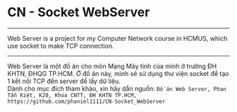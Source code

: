 # CN - Socket WebServer

---

Web Server is a project for my Computer Network course in HCMUS, which use socket to make TCP connection.

---

Web Server là một đồ án cho môn Mạng Máy tính của mình ở trường ĐH KHTN, ĐHQG TP.HCM. Ở đồ án này, mình sẽ sử dụng thư viện socket để tạo 1 kết nối TCP đến server để lấy dữ liệu.  
Dành cho mục đích tham khảo, xin hãy dẫn nguồn: ```Đồ án Web Server, Phan Tấn Kiệt, K20, Khoa CNTT, ĐH KHTN TP.HCM, https://github.com/phaniel1111/CN-Socket_WebServer```

